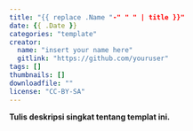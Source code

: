 ```yaml
---
title: "{{ replace .Name "-" " " | title }}"
date: {{ .Date }}
categories: "template"
creator: 
  name: "insert your name here"
  gitlink: "https://github.com/youruser"
tags: []
thumbnails: []
downloadfile: ""
license: "CC-BY-SA"
---
```

**Tulis deskripsi singkat tentang templat ini.**